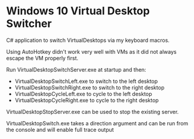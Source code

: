 # Windows 10 Virtual Desktop Switcher

C# application to switch VirtualDesktops via my keyboard macros.

Using AutoHotkey didn't work very well with VMs as it did not always escape the VM properly first.

Run VirtualDesktopSwitchServer.exe at startup and then:
* VirtualDesktopSwitchLeft.exe to switch to the left desktop
* VirtualDesktopSwitchRight.exe to switch to the right desktop
* VirtualDesktopCycleLeft.exe to cycle to the left desktop
* VirtualDesktopCycleRight.exe to cycle to the right desktop

VirtualDesktopStopServer.exe can be used to stop the existing server.

VirtualDesktopSwitch.exe takes a direction argument and can be run from the console and will enable full trace output